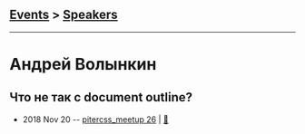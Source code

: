 ## [Events](../README.md) > [Speakers](../speakers.md)
---

# Андрей Волынкин

## Что не так с document outline?
- 2018 Nov 20 -- [pitercss_meetup 26](https://www.youtube.com/watch?v=4MQ-gY05CY4)  | [:notebook:](https://pitercss.ru/26/pres/outline/)  
